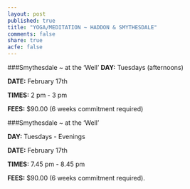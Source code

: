 ```yaml
---
layout: post
published: true
title: "YOGA/MEDITATION ~ HADDON & SMYTHESDALE"
comments: false
share: true
acfe: false
---
```


###Smythesdale ~ at the ‘Well’
**DAY:** Tuesdays (afternoons)

**DATE:** February 17th

**TIMES:** 2 pm - 3 pm

**FEES:** $90.00 (6 weeks commitment required)

###Smythesdale ~ at the ‘Well’

**DAY:** Tuesdays - Evenings

**DATE:** February 17th

**TIMES:** 7.45 pm - 8.45 pm

**FEES:** $90.00 (6 weeks commitment required).